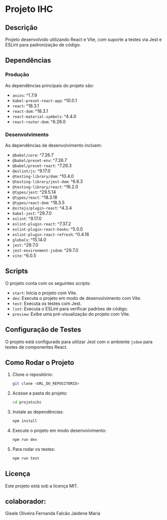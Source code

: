 # Projeto IHC

## Descrição
Projeto desenvolvido utilizando React e Vite, com suporte a testes via Jest e ESLint para padronização de código.

## Dependências

### Produção
As dependências principais do projeto são:

- `axios`: ^1.7.9
- `babel-preset-react-app`: ^10.0.1
- `react`: ^18.3.1
- `react-dom`: ^18.3.1
- `react-material-symbols`: ^4.4.0
- `react-router-dom`: ^6.26.0

### Desenvolvimento
As dependências de desenvolvimento incluem:

- `@babel/core`: ^7.26.7
- `@babel/preset-env`: ^7.26.7
- `@babel/preset-react`: ^7.26.3
- `@eslint/js`: ^9.17.0
- `@testing-library/dom`: ^10.4.0
- `@testing-library/jest-dom`: ^6.6.3
- `@testing-library/react`: ^16.2.0
- `@types/jest`: ^29.5.14
- `@types/react`: ^18.3.18
- `@types/react-dom`: ^18.3.5
- `@vitejs/plugin-react`: ^4.3.4
- `babel-jest`: ^29.7.0
- `eslint`: ^9.17.0
- `eslint-plugin-react`: ^7.37.2
- `eslint-plugin-react-hooks`: ^5.0.0
- `eslint-plugin-react-refresh`: ^0.4.16
- `globals`: ^15.14.0
- `jest`: ^29.7.0
- `jest-environment-jsdom`: ^29.7.0
- `vite`: ^6.0.5

## Scripts

O projeto conta com os seguintes scripts:

- `start`: Inicia o projeto com Vite.
- `dev`: Executa o projeto em modo de desenvolvimento com Vite.
- `test`: Executa os testes com Jest.
- `lint`: Executa o ESLint para verificar padrões de código.
- `preview`: Exibe uma pré-visualização do projeto com Vite.

## Configuração de Testes

O projeto está configurado para utilizar Jest com o ambiente `jsdom` para testes de componentes React.

## Como Rodar o Projeto

1. Clone o repositório:
   ```bash
   git clone <URL_DO_REPOSITORIO>
   ```
2. Acesse a pasta do projeto:
   ```bash
   cd projetoihc
   ```
3. Instale as dependências:
   ```bash
   npm install
   ```
4. Execute o projeto em modo desenvolvimento:
   ```bash
   npm run dev
   ```
5. Para rodar os testes:
   ```bash
   npm run test
   ```

## Licença
Este projeto está sob a licença MIT.

## colaborador:
Gisele Oliveira 
Fernanda Falcão 
Jaidene Maria

